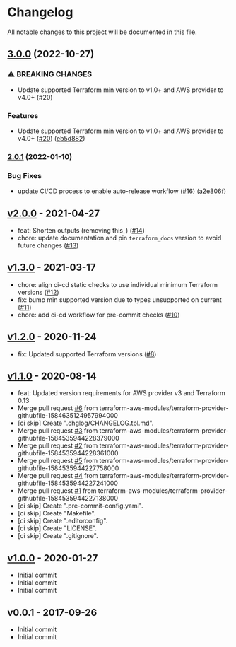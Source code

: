 # Changelog

All notable changes to this project will be documented in this file.

## [3.0.0](https://github.com/terraform-aws-modules/terraform-aws-customer-gateway/compare/v2.0.1...v3.0.0) (2022-10-27)


### ⚠ BREAKING CHANGES

* Update supported Terraform min version to v1.0+ and AWS provider to v4.0+ (#20)

### Features

* Update supported Terraform min version to v1.0+ and AWS provider to v4.0+ ([#20](https://github.com/terraform-aws-modules/terraform-aws-customer-gateway/issues/20)) ([eb5d882](https://github.com/terraform-aws-modules/terraform-aws-customer-gateway/commit/eb5d8823dcc2c87181bcc0d885619aba10d77058))

### [2.0.1](https://github.com/terraform-aws-modules/terraform-aws-customer-gateway/compare/v2.0.0...v2.0.1) (2022-01-10)


### Bug Fixes

* update CI/CD process to enable auto-release workflow ([#16](https://github.com/terraform-aws-modules/terraform-aws-customer-gateway/issues/16)) ([a2e806f](https://github.com/terraform-aws-modules/terraform-aws-customer-gateway/commit/a2e806f4bc64fd1af15351e645b02a1dff280ca4))

<a name="v2.0.0"></a>
## [v2.0.0] - 2021-04-27

- feat: Shorten outputs (removing this_) ([#14](https://github.com/terraform-aws-modules/terraform-aws-customer-gateway/issues/14))
- chore: update documentation and pin `terraform_docs` version to avoid future changes ([#13](https://github.com/terraform-aws-modules/terraform-aws-customer-gateway/issues/13))


<a name="v1.3.0"></a>
## [v1.3.0] - 2021-03-17

- chore: align ci-cd static checks to use individual minimum Terraform versions ([#12](https://github.com/terraform-aws-modules/terraform-aws-customer-gateway/issues/12))
- fix: bump min supported version due to types unsupported on current ([#11](https://github.com/terraform-aws-modules/terraform-aws-customer-gateway/issues/11))
- chore: add ci-cd workflow for pre-commit checks ([#10](https://github.com/terraform-aws-modules/terraform-aws-customer-gateway/issues/10))


<a name="v1.2.0"></a>
## [v1.2.0] - 2020-11-24

- fix: Updated supported Terraform versions ([#8](https://github.com/terraform-aws-modules/terraform-aws-customer-gateway/issues/8))


<a name="v1.1.0"></a>
## [v1.1.0] - 2020-08-14

- feat: Updated version requirements for AWS provider v3 and Terraform 0.13
- Merge pull request [#6](https://github.com/terraform-aws-modules/terraform-aws-customer-gateway/issues/6) from terraform-aws-modules/terraform-provider-githubfile-1584635124957994000
- [ci skip] Create ".chglog/CHANGELOG.tpl.md".
- Merge pull request [#3](https://github.com/terraform-aws-modules/terraform-aws-customer-gateway/issues/3) from terraform-aws-modules/terraform-provider-githubfile-1584535944228379000
- Merge pull request [#2](https://github.com/terraform-aws-modules/terraform-aws-customer-gateway/issues/2) from terraform-aws-modules/terraform-provider-githubfile-1584535944228361000
- Merge pull request [#5](https://github.com/terraform-aws-modules/terraform-aws-customer-gateway/issues/5) from terraform-aws-modules/terraform-provider-githubfile-1584535944227758000
- Merge pull request [#4](https://github.com/terraform-aws-modules/terraform-aws-customer-gateway/issues/4) from terraform-aws-modules/terraform-provider-githubfile-1584535944227241000
- Merge pull request [#1](https://github.com/terraform-aws-modules/terraform-aws-customer-gateway/issues/1) from terraform-aws-modules/terraform-provider-githubfile-1584535944227138000
- [ci skip] Create ".pre-commit-config.yaml".
- [ci skip] Create "Makefile".
- [ci skip] Create ".editorconfig".
- [ci skip] Create "LICENSE".
- [ci skip] Create ".gitignore".


<a name="v1.0.0"></a>
## [v1.0.0] - 2020-01-27

- Initial commit
- Initial commit
- Initial commit


<a name="v0.0.1"></a>
## v0.0.1 - 2017-09-26

- Initial commit
- Initial commit


[Unreleased]: https://github.com/terraform-aws-modules/terraform-aws-customer-gateway/compare/v2.0.0...HEAD
[v2.0.0]: https://github.com/terraform-aws-modules/terraform-aws-customer-gateway/compare/v1.3.0...v2.0.0
[v1.3.0]: https://github.com/terraform-aws-modules/terraform-aws-customer-gateway/compare/v1.2.0...v1.3.0
[v1.2.0]: https://github.com/terraform-aws-modules/terraform-aws-customer-gateway/compare/v1.1.0...v1.2.0
[v1.1.0]: https://github.com/terraform-aws-modules/terraform-aws-customer-gateway/compare/v1.0.0...v1.1.0
[v1.0.0]: https://github.com/terraform-aws-modules/terraform-aws-customer-gateway/compare/v0.0.1...v1.0.0
